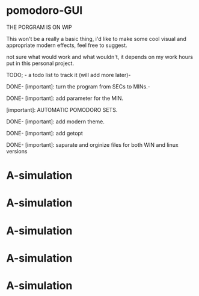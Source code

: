 # pomodoro-GUI
THE PORGRAM IS ON WIP

This won't be a really a basic thing, i'd like to make some cool visual and appropriate modern effects, feel free to suggest. 

not sure what would work and what wouldn't, it depends on my work hours put in this personal project.


TODO; - a todo list to track it (will add more later)-


DONE- [important]: turn the program from SECs to MINs.- 

DONE- [important]: add parameter for the MIN.

[important]: AUTOMATIC POMODORO SETS.

DONE- [important]: add modern theme.

DONE- [important]: add getopt

DONE- [important]: saparate and orginize files for both WIN and linux versions 

# A-simulation
# A-simulation
# A-simulation
# A-simulation
# A-simulation
